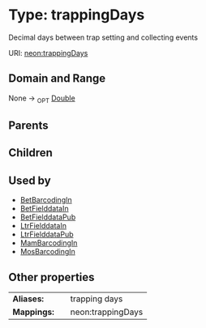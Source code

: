 
# Type: trappingDays


Decimal days between trap setting and collecting events

URI: [neon:trappingDays](https://data.neonscience.org/trappingDays)


## Domain and Range

None ->  <sub>OPT</sub> [Double](types/Double.md)

## Parents


## Children


## Used by

 * [BetBarcodingIn](BetBarcodingIn.md)
 * [BetFielddataIn](BetFielddataIn.md)
 * [BetFielddataPub](BetFielddataPub.md)
 * [LtrFielddataIn](LtrFielddataIn.md)
 * [LtrFielddataPub](LtrFielddataPub.md)
 * [MamBarcodingIn](MamBarcodingIn.md)
 * [MosBarcodingIn](MosBarcodingIn.md)

## Other properties

|  |  |  |
| --- | --- | --- |
| **Aliases:** | | trapping days |
| **Mappings:** | | neon:trappingDays |

